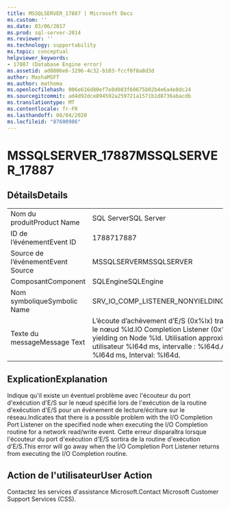 ```yaml
---
title: MSSQLSERVER_17887 | Microsoft Docs
ms.custom: ''
ms.date: 03/06/2017
ms.prod: sql-server-2014
ms.reviewer: ''
ms.technology: supportability
ms.topic: conceptual
helpviewer_keywords:
- 17887 (Database Engine error)
ms.assetid: ad0806e6-3296-4c32-b103-fccf0f8a8d3d
author: MashaMSFT
ms.author: mathoma
ms.openlocfilehash: 006e616d80ef7e8d083f60675b02b4e6a4e8dc24
ms.sourcegitcommit: ad4d92dce894592a259721a1571b1d8736abacdb
ms.translationtype: MT
ms.contentlocale: fr-FR
ms.lasthandoff: 08/04/2020
ms.locfileid: "87600986"
---
```

# <a name="mssqlserver_17887"></a><span data-ttu-id="54b19-102">MSSQLSERVER_17887</span><span class="sxs-lookup"><span data-stu-id="54b19-102">MSSQLSERVER_17887</span></span>
    
## <a name="details"></a><span data-ttu-id="54b19-103">Détails</span><span class="sxs-lookup"><span data-stu-id="54b19-103">Details</span></span>  
  
|||  
|-|-|  
|<span data-ttu-id="54b19-104">Nom du produit</span><span class="sxs-lookup"><span data-stu-id="54b19-104">Product Name</span></span>|<span data-ttu-id="54b19-105">SQL Server</span><span class="sxs-lookup"><span data-stu-id="54b19-105">SQL Server</span></span>|  
|<span data-ttu-id="54b19-106">ID de l’événement</span><span class="sxs-lookup"><span data-stu-id="54b19-106">Event ID</span></span>|<span data-ttu-id="54b19-107">17887</span><span class="sxs-lookup"><span data-stu-id="54b19-107">17887</span></span>|  
|<span data-ttu-id="54b19-108">Source de l’événement</span><span class="sxs-lookup"><span data-stu-id="54b19-108">Event Source</span></span>|<span data-ttu-id="54b19-109">MSSQLSERVER</span><span class="sxs-lookup"><span data-stu-id="54b19-109">MSSQLSERVER</span></span>|  
|<span data-ttu-id="54b19-110">Composant</span><span class="sxs-lookup"><span data-stu-id="54b19-110">Component</span></span>|<span data-ttu-id="54b19-111">SQLEngine</span><span class="sxs-lookup"><span data-stu-id="54b19-111">SQLEngine</span></span>|  
|<span data-ttu-id="54b19-112">Nom symbolique</span><span class="sxs-lookup"><span data-stu-id="54b19-112">Symbolic Name</span></span>|<span data-ttu-id="54b19-113">SRV_IO_COMP_LISTENER_NONYIELDING</span><span class="sxs-lookup"><span data-stu-id="54b19-113">SRV_IO_COMP_LISTENER_NONYIELDING</span></span>|  
|<span data-ttu-id="54b19-114">Texte du message</span><span class="sxs-lookup"><span data-stu-id="54b19-114">Message Text</span></span>|<span data-ttu-id="54b19-115">L’écoute d’achèvement d’E/S (0x%lx) travail 0x%p semble être improductive sur le nœud %ld.</span><span class="sxs-lookup"><span data-stu-id="54b19-115">IO Completion Listener (0x%lx) Worker 0x%p appears to be non-yielding on Node %ld.</span></span> <span data-ttu-id="54b19-116">Utilisation approximative de l'UC : noyau %I64d ms, utilisateur %I64d ms, intervalle : %I64d.</span><span class="sxs-lookup"><span data-stu-id="54b19-116">Approx CPU Used: kernel %I64d ms, user %I64d ms, Interval: %I64d.</span></span>|  
  
## <a name="explanation"></a><span data-ttu-id="54b19-117">Explication</span><span class="sxs-lookup"><span data-stu-id="54b19-117">Explanation</span></span>  
 <span data-ttu-id="54b19-118">Indique qu'il existe un éventuel problème avec l'écouteur du port d'exécution d'E/S sur le nœud spécifié lors de l'exécution de la routine d'exécution d'E/S pour un événement de lecture/écriture sur le réseau.</span><span class="sxs-lookup"><span data-stu-id="54b19-118">Indicates that there is a possible problem with the I/O Completion Port Listener on the specified node when executing the I/O Completion routine for a network read/write event.</span></span> <span data-ttu-id="54b19-119">Cette erreur disparaîtra lorsque l'écouteur du port d'exécution d'E/S sortira de la routine d'exécution d'E/S.</span><span class="sxs-lookup"><span data-stu-id="54b19-119">This error will go away when the I/O Completion Port Listener returns from executing the I/O Completion routine.</span></span>  
  
## <a name="user-action"></a><span data-ttu-id="54b19-120">Action de l'utilisateur</span><span class="sxs-lookup"><span data-stu-id="54b19-120">User Action</span></span>  
 <span data-ttu-id="54b19-121">Contactez les services d'assistance Microsoft.</span><span class="sxs-lookup"><span data-stu-id="54b19-121">Contact Microsoft Customer Support Services (CSS).</span></span>  
  
  
